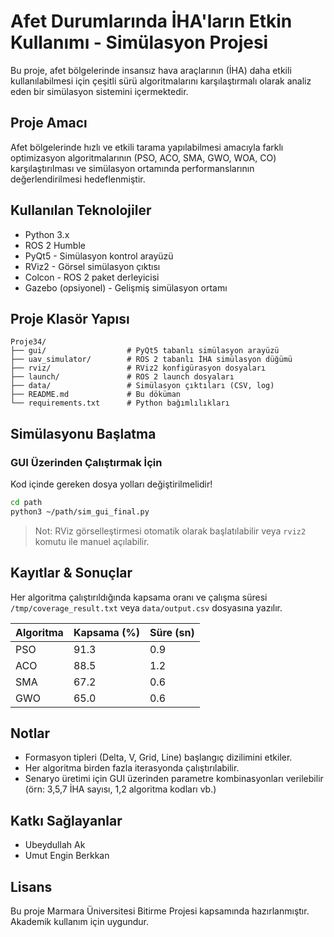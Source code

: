 
# Afet Durumlarında İHA'ların Etkin Kullanımı - Simülasyon Projesi

Bu proje, afet bölgelerinde insansız hava araçlarının (İHA) daha etkili kullanılabilmesi için çeşitli sürü algoritmalarını karşılaştırmalı olarak analiz eden bir simülasyon sistemini içermektedir.

## Proje Amacı

Afet bölgelerinde hızlı ve etkili tarama yapılabilmesi amacıyla farklı optimizasyon algoritmalarının (PSO, ACO, SMA, GWO, WOA, CO) karşılaştırılması ve simülasyon ortamında performanslarının değerlendirilmesi hedeflenmiştir.

## Kullanılan Teknolojiler

- Python 3.x
- ROS 2 Humble
- PyQt5 - Simülasyon kontrol arayüzü
- RViz2 - Görsel simülasyon çıktısı
- Colcon - ROS 2 paket derleyicisi
- Gazebo (opsiyonel) - Gelişmiş simülasyon ortamı

## Proje Klasör Yapısı

```
Proje34/
├── gui/                  # PyQt5 tabanlı simülasyon arayüzü
├── uav_simulator/        # ROS 2 tabanlı İHA simülasyon düğümü
├── rviz/                 # RViz2 konfigürasyon dosyaları
├── launch/               # ROS 2 launch dosyaları
├── data/                 # Simülasyon çıktıları (CSV, log)
├── README.md             # Bu döküman
└── requirements.txt      # Python bağımlılıkları
```


## Simülasyonu Başlatma

### GUI Üzerinden Çalıştırmak İçin
Kod içinde gereken dosya yolları değiştirilmelidir!
```bash
cd path
python3 ~/path/sim_gui_final.py
```



> Not: RViz görselleştirmesi otomatik olarak başlatılabilir veya `rviz2` komutu ile manuel açılabilir.

## Kayıtlar & Sonuçlar

Her algoritma çalıştırıldığında kapsama oranı ve çalışma süresi `/tmp/coverage_result.txt` veya `data/output.csv` dosyasına yazılır.

| Algoritma | Kapsama (%) | Süre (sn) |
|-----------|--------------|-----------|
| PSO       | 91.3         | 0.9       |
| ACO       | 88.5         | 1.2       |
| SMA       | 67.2         | 0.6       |
| GWO       | 65.0         | 0.6       |

## Notlar

- Formasyon tipleri (Delta, V, Grid, Line) başlangıç dizilimini etkiler.
- Her algoritma birden fazla iterasyonda çalıştırılabilir.
- Senaryo üretimi için GUI üzerinden parametre kombinasyonları verilebilir (örn: 3,5,7 İHA sayısı, 1,2 algoritma kodları vb.)

## Katkı Sağlayanlar

- Ubeydullah Ak
- Umut Engin Berkkan

## Lisans

Bu proje Marmara Üniversitesi Bitirme Projesi kapsamında hazırlanmıştır. Akademik kullanım için uygundur.
